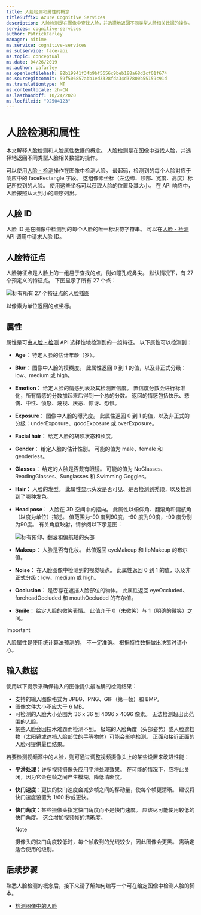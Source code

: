 ```yaml
---
title: 人脸检测和属性的概念
titleSuffix: Azure Cognitive Services
description: 人脸检测是在图像中查找人脸，并选择地返回不同类型人脸相关数据的操作。
services: cognitive-services
author: PatrickFarley
manager: nitime
ms.service: cognitive-services
ms.subservice: face-api
ms.topic: conceptual
ms.date: 04/26/2019
ms.author: pafarley
ms.openlocfilehash: 92b19941f34b9bf5656c9beb188a68d2cf01f674
ms.sourcegitcommit: 59f506857abb1ed3328fda34d37800b55159c91d
ms.translationtype: MT
ms.contentlocale: zh-CN
ms.lasthandoff: 10/24/2020
ms.locfileid: "92504123"
---
```

# <a name="face-detection-and-attributes"></a>人脸检测和属性

本文解释人脸检测和人脸属性数据的概念。 人脸检测是在图像中查找人脸，并选择地返回不同类型人脸相关数据的操作。

可以使用[人脸 - 检测](https://westus.dev.cognitive.microsoft.com/docs/services/563879b61984550e40cbbe8d/operations/563879b61984550f30395236)操作在图像中检测人脸。 最起码，检测到的每个人脸对应于响应中的 faceRectangle 字段。 这组像素坐标（左边缘、顶部、宽度、高度）标记所找到的人脸。 使用这些坐标可以获取人脸的位置及其大小。 在 API 响应中，人脸按照从大到小的顺序列出。

## <a name="face-id"></a>人脸 ID

人脸 ID 是在图像中检测到的每个人脸的唯一标识符字符串。 可以在[人脸 - 检测](https://westus.dev.cognitive.microsoft.com/docs/services/563879b61984550e40cbbe8d/operations/563879b61984550f30395236) API 调用中请求人脸 ID。

## <a name="face-landmarks"></a>人脸特征点

人脸特征点是人脸上的一组易于查找的点，例如瞳孔或鼻尖。 默认情况下，有 27 个预定义的特征点。 下图显示了所有 27 个点：

![标有所有 27 个特征点的人脸插图](../Images/landmarks.1.jpg)

以像素为单位返回的点坐标。

## <a name="attributes"></a>属性

属性是可由[人脸 - 检测](https://westus.dev.cognitive.microsoft.com/docs/services/563879b61984550e40cbbe8d/operations/563879b61984550f30395236) API 选择性地检测到的一组特征。 以下属性可以检测到：

* **Age**： 特定人脸的估计年龄（岁）。
* **Blur**： 图像中人脸的模糊度。 此属性返回 0 到 1 的值，以及非正式分级：low、medium 或 high。
* **Emotion**： 给定人脸的情感列表及其检测置信度。 置信度分数会进行标准化，所有情感的分数加起来后得到一个总的分数。 返回的情感包括快乐、悲伤、中性、愤怒、蔑视、厌恶、惊讶、恐惧。
* **Exposure**： 图像中人脸的曝光度。 此属性返回 0 到 1 的值，以及非正式的分级：underExposure、goodExposure 或 overExposure。
* **Facial hair**： 给定人脸的胡须状态和长度。
* **Gender**： 给定人脸的估计性别。 可能的值为 male、female 和 genderless。
* **Glasses**： 给定的人脸是否戴有眼镜。 可能的值为 NoGlasses、ReadingGlasses、Sunglasses 和 Swimming Goggles。
* **Hair**： 人脸的发型。 此属性显示头发是否可见、是否检测到秃顶，以及检测到了哪种发色。
* **Head pose**： 人脸在 3D 空间中的摆向。 此属性以俯仰角、翻滚角和偏航角（以度为单位）描述。 值范围为-90 度到90度，-90 度为90度，-90 度分别为90度。 有关角度映射，请参阅以下示意图：

    ![标有俯仰、翻滚和偏航轴的头部](../Images/headpose.1.jpg)
* **Makeup**： 人脸是否有化妆。 此值返回 eyeMakeup 和 lipMakeup 的布尔值。
* **Noise**： 在人脸图像中检测到的视觉噪点。 此属性返回 0 到 1 的值，以及非正式分级：low、medium 或 high。
* **Occlusion**： 是否存在遮挡人脸部位的物体。 此属性返回 eyeOccluded、foreheadOccluded 和 mouthOccluded 的布尔值。
* **Smile**： 给定人脸的微笑表情。 此值介于 0（未微笑）与 1（明确的微笑）之间。

> [!IMPORTANT]
> 人脸属性是使用统计算法预测的， 不一定准确。 根据特性数据做出决策时请小心。

## <a name="input-data"></a>输入数据

使用以下提示来确保输入的图像提供最准确的检测结果：

* 支持的输入图像格式为 JPEG、PNG、GIF（第一帧）和 BMP。
* 图像文件大小不应大于 6 MB。
* 可检测的人脸大小范围为 36 x 36 到 4096 x 4096 像素。 无法检测超出此范围的人脸。
* 某些人脸会因技术难题而检测不到。 极端的人脸角度（头部姿势）或人脸遮挡物（太阳镜或遮挡人脸部位的手等物体）可能会影响检测。 正面和接近正面的人脸可提供最佳结果。

若要检测视频源中的人脸，则可通过调整视频摄像头上的某些设置来改进性能：

* **平滑处理**：许多视频摄像头应用平滑处理效果。 在可能的情况下，应将此关闭，因为它会在帧之间产生模糊，降低清晰度。
* **快门速度**：更快的快门速度会减少帧之间的移动量，使每个帧更清晰。 建议将快门速度设置为 1/60 秒或更快。
* **快门角度**：某些摄像头指定快门角度而不是快门速度。 应该尽可能使用较低的快门角度。 这会增加视频帧的清晰度。

    >[!NOTE]
    > 摄像头的快门角度较低时，每个帧收到的光线较少，因此图像会更黑。 需确定适合使用的级别。

## <a name="next-steps"></a>后续步骤

熟悉人脸检测的概念后，接下来请了解如何编写一个可在给定图像中检测人脸的脚本。

* [检测图像中的人脸](../Face-API-How-to-Topics/HowtoDetectFacesinImage.md)